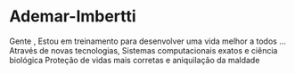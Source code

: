 # Ademar-Imbertti
Gente , Estou em treinamento para desenvolver uma vida melhor a todos ...
Através de novas tecnologias, Sistemas computacionais exatos e ciência biológica
Proteção de vidas mais corretas e aniquilação da maldade
